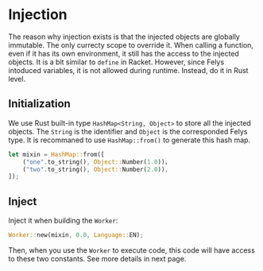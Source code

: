 # Injection

The reason why injection exists is that the injected objects are globally immutable. The only currecty scope to override it. When calling a function, even if it has its own environment, it still has the access to the injected objects. It is a bit similar to `define` in Racket. However, since Felys intoduced variables, it is not allowed during runtime. Instead, do it in Rust level.

## Initialization

We use Rust built-in type `HashMap<String, Object>` to store all the injected objects. The `String` is the identifier and `Object` is the corresponded Felys type. It is recommaned to use `HashMap::from()` to generate this hash map.

```rust
let mixin = HashMap::from([
    ("one".to_string(), Object::Number(1.0))，
    ("two".to_string(), Object::Number(2.0)),
]);
```

## Inject

Inject it when building the `Worker`:

```rust
Worker::new(mixin, 0.0, Language::EN);
```

Then, when you use the `Worker` to execute code, this code will have access to these two constants. See more details in next page.
